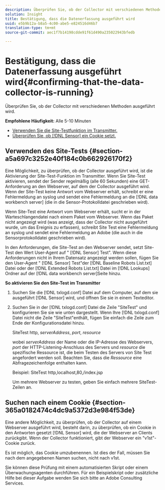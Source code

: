 ```yaml
---
description: Überprüfen Sie, ob der Collector mit verschiedenen Methoden ausgeführt wird.
solution: Insight
title: Bestätigung, dass die Datenerfassung ausgeführt wird
uuid: e5b9b12a-b8a5-4c00-abe5-e824516d46b7
translation-type: tm+mt
source-git-commit: aec1f7b14198cdde91f61d490a235022943bfedb

---
```



# Bestätigung, dass die Datenerfassung ausgeführt wird{#confirming-that-the-data-collector-is-running}

Überprüfen Sie, ob der Collector mit verschiedenen Methoden ausgeführt wird.

**Empfohlene Häufigkeit:** Alle 5-10 Minuten

* [Verwenden Sie die Site-Testfunktion im Transmitter.](../../../home/c-snsr-ovrvw/admin-sensor/c-data-cltr-rng.md#section-a5a697c3252e40f184c0b662926170f2)
* [Überprüfen Sie, ob [!DNL Sensor] ein Cookie setzt.](../../../home/c-snsr-ovrvw/admin-sensor/c-data-cltr-rng.md#section-365a0182474c4dc9a5372d3e984f53de)

## Verwenden des Site-Tests {#section-a5a697c3252e40f184c0b662926170f2}

Eine Möglichkeit, zu überprüfen, ob der Collector ausgeführt wird, ist die Aktivierung der Site-Test-Funktion im Transmitter. Wenn Sie Site-Test aktivieren, sendet der Sender regelmäßig (alle 60 Sekunden) eine GET-Anforderung an den Webserver, auf dem der Collector ausgeführt wird. Wenn der Site-Test keine Antwort vom Webserver erhält, schreibt er eine Fehlermeldung an syslog und sendet eine Fehlermeldung an die [!DNL data workbench server] (die in die Sensor-Protokolldatei geschrieben wird).

Wenn Site-Test eine Antwort vom Webserver erhält, sucht er in der Warteschlangendatei nach einem Paket vom Webserver. Wenn das Paket nicht angezeigt wird (was anzeigt, dass der Collector nicht ausgeführt wurde, um das Ereignis zu erfassen), schreibt Site Test eine Fehlermeldung an syslog und sendet eine Fehlermeldung an Adobe (die auch in die Sensorprotokolldatei geschrieben wird).

In den Anforderungen, die Site-Test an den Webserver sendet, setzt Site-Test den Wert User-Agent auf &quot; [!DNL Sensor] Test&quot;. Wenn diese Anforderungen nicht in Ihrem Datensatz angezeigt werden sollen, fügen Sie den User-Agent &quot; [!DNL Sensor] Test&quot;der [!DNL Baseline Robots List.txt] Datei oder der [!DNL Extended Robots List.txt] Datei im [!DNL Lookups] Ordner auf der [!DNL data workbench server]Seite hinzu.

**So aktivieren Sie den Site-Test im Transmitter**

1. Suchen Sie die [!DNL txlogd.conf] Datei auf dem Computer, auf dem sie ausgeführt [!DNL Sensor] wird, und öffnen Sie sie in einem Texteditor.

1. Suchen Sie in der [!DNL txlogd.conf] Datei die Zeile &quot;SiteTest&quot; und konfigurieren Sie sie wie unten dargestellt. Wenn Ihre [!DNL txlogd.conf] Datei nicht die Zeile &quot;SiteTest&quot;enthält, fügen Sie einfach die Zeile zum Ende der Konfigurationsdatei hinzu.

   SiteTest http, *serverAddress*, *port*, *resource*

   wobei *serverAddress* der Name oder die IP-Adresse des Webservers, *port* der HTTP-Listening-Anschluss des Servers und *resource* die spezifische Ressource ist, die beim Testen des Servers von Site Test angefordert werden soll. Beachten Sie, dass die *Ressource* eine Abfragezeichenfolge enthalten kann.

   Beispiel: SiteTest http,localhost,80,/index.jsp

   Um mehrere Webserver zu testen, geben Sie einfach mehrere SiteTest-Zeilen an.

## Suchen nach einem Cookie {#section-365a0182474c4dc9a5372d3e984f53de}

Eine andere Möglichkeit, zu überprüfen, ob der Collector auf einem Webserver ausgeführt wird, besteht darin, zu überprüfen, ob ein Cookie in den Antworten gesetzt [!DNL Sensor] wird, die der Webserver an Clients zurückgibt. Wenn der Collector funktioniert, gibt der Webserver ein &quot;v1st&quot;-Cookie zurück.

Es ist möglich, das Cookie umzubenennen. Ist dies der Fall, müssen Sie nach dem angegebenen Namen suchen, nicht nach v1st.

Sie können diese Prüfung mit einem automatisierten Skript oder einem Überwachungsagenten durchführen. Für ein Beispielskript oder zusätzliche Hilfe bei dieser Aufgabe wenden Sie sich bitte an Adobe Consulting Services.
